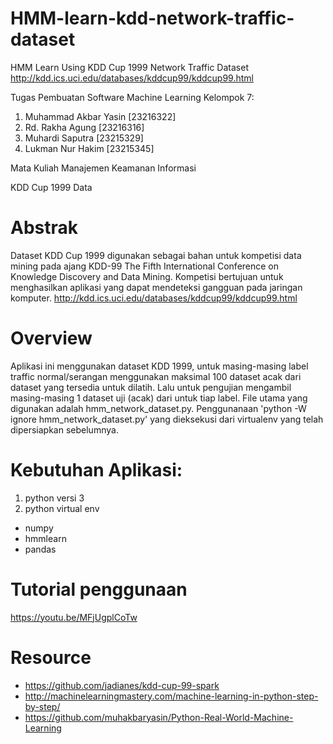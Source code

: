 # HMM-learn-kdd-network-traffic-dataset
HMM Learn Using KDD Cup 1999 Network Traffic Dataset
http://kdd.ics.uci.edu/databases/kddcup99/kddcup99.html

Tugas Pembuatan Software Machine Learning
Kelompok 7:
1. Muhammad Akbar Yasin [23216322]
2. Rd. Rakha Agung [23216316]
3. Muhardi Saputra [23215329]
4. Lukman Nur Hakim [23215345]

Mata Kuliah Manajemen Keamanan Informasi

KDD Cup 1999 Data

# Abstrak
Dataset KDD Cup 1999 digunakan sebagai bahan untuk kompetisi data mining pada ajang KDD-99 The Fifth International Conference on Knowledge Discovery and Data Mining. Kompetisi bertujuan untuk menghasilkan aplikasi yang dapat mendeteksi gangguan pada jaringan komputer.
http://kdd.ics.uci.edu/databases/kddcup99/kddcup99.html

# Overview
Aplikasi ini menggunakan dataset KDD 1999, untuk masing-masing label traffic normal/serangan menggunakan maksimal 100 dataset acak dari dataset yang tersedia untuk dilatih. Lalu untuk pengujian mengambil masing-masing 1 dataset uji (acak) dari untuk tiap label. File utama yang digunakan adalah hmm_network_dataset.py. 
Penggunanaan 'python -W ignore hmm_network_dataset.py'
yang dieksekusi dari virtualenv yang telah dipersiapkan sebelumnya.

# Kebutuhan Aplikasi:
1. python versi 3
2. python virtual env
  - numpy
  - hmmlearn
  - pandas
  
 
# Tutorial penggunaan
https://youtu.be/MFjUgplCoTw

# Resource
- https://github.com/jadianes/kdd-cup-99-spark
- http://machinelearningmastery.com/machine-learning-in-python-step-by-step/
- https://github.com/muhakbaryasin/Python-Real-World-Machine-Learning
